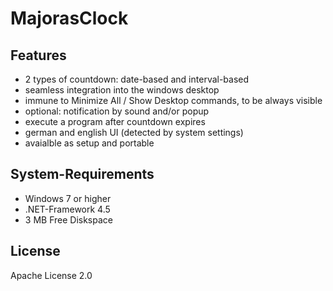 # MajorasClock

## Features

* 2 types of countdown: date-based and interval-based
* seamless integration into the windows desktop
* immune to Minimize All / Show Desktop commands, to be always visible
* optional: notification by sound and/or popup
* execute a program after countdown expires
* german and english UI (detected by system settings)
* avaialble as setup and portable

## System-Requirements

* Windows 7 or higher
* .NET-Framework 4.5
* 3 MB Free Diskspace

## License 

Apache License 2.0
